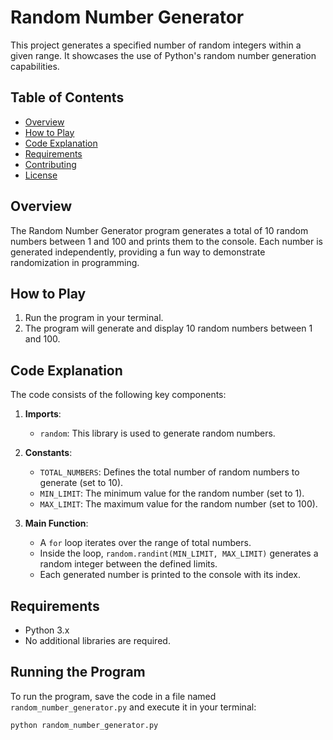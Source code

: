 
# Random Number Generator

This project generates a specified number of random integers within a given range. It showcases the use of Python's random number generation capabilities.

## Table of Contents

- [Overview](#overview)
- [How to Play](#how-to-play)
- [Code Explanation](#code-explanation)
- [Requirements](#requirements)
- [Contributing](#contributing)
- [License](#license)

## Overview

The Random Number Generator program generates a total of 10 random numbers between 1 and 100 and prints them to the console. Each number is generated independently, providing a fun way to demonstrate randomization in programming.

## How to Play

1. Run the program in your terminal.
2. The program will generate and display 10 random numbers between 1 and 100.

## Code Explanation

The code consists of the following key components:

1. **Imports**:
   - `random`: This library is used to generate random numbers.

2. **Constants**:
   - `TOTAL_NUMBERS`: Defines the total number of random numbers to generate (set to 10).
   - `MIN_LIMIT`: The minimum value for the random number (set to 1).
   - `MAX_LIMIT`: The maximum value for the random number (set to 100).

3. **Main Function**:
   - A `for` loop iterates over the range of total numbers.
   - Inside the loop, `random.randint(MIN_LIMIT, MAX_LIMIT)` generates a random integer between the defined limits.
   - Each generated number is printed to the console with its index.

## Requirements

- Python 3.x
- No additional libraries are required.

## Running the Program

To run the program, save the code in a file named `random_number_generator.py` and execute it in your terminal:

```bash
python random_number_generator.py
```
